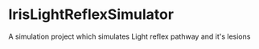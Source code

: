 # IrisLightReflexSimulator
A simulation project which simulates Light reflex pathway and it's lesions
